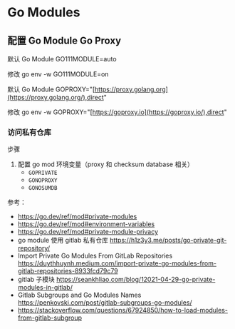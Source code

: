 # Go Modules

## 配置 Go Module Go Proxy

默认 Go Module GO111MODULE=auto

修改 go env -w GO111MODULE=on

默认 Go Module GOPROXY="[https://proxy.golang.org](https://proxy.golang.org/),direct"

修改 go env -w GOPROXY="[https://goproxy.io](https://goproxy.io/),direct"

### 访问私有仓库

步骤

1. 配置 go mod 环境变量（proxy 和 checksum database 相关）
    - `GOPRIVATE`
    - `GONOPROXY`
    - `GONOSUMDB`

参考：
- https://go.dev/ref/mod#private-modules
- https://go.dev/ref/mod#environment-variables
- https://go.dev/ref/mod#private-module-privacy
- go module 使用 gitlab 私有仓库 https://h1z3y3.me/posts/go-private-git-repository/
- Import Private Go Modules From GitLab Repositories https://duythhuynh.medium.com/import-private-go-modules-from-gitlab-repositories-8933fcd79c79
- gitlab 子模块 https://seankhliao.com/blog/12021-04-29-go-private-modules-in-gitlab/
- Gitlab Subgroups and Go Modules Names https://penkovski.com/post/gitlab-subgroups-go-modules/
- https://stackoverflow.com/questions/67924850/how-to-load-modules-from-gitlab-subgroup
